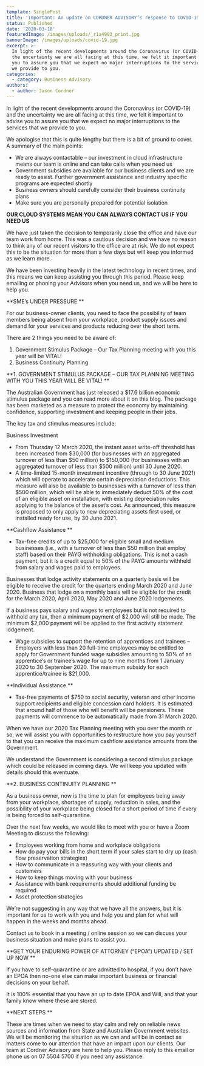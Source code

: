 ```yaml
---
template: SinglePost
title: 'Important: An update on CORDNER ADVISORY’s response to COVID-19'
status: Published
date: '2020-03-18'
featuredImage: /images/uploads/_r1a4993_print.jpg
bannerImage: /images/uploads/covid-19.jpg
excerpt: >-
  In light of the recent developments around the Coronavirus (or COVID-19) and
  the uncertainty we are all facing at this time, we felt it important to email
  you to assure you that we expect no major interruptions to the services that
  we provide to you.
categories:
  - category: Business Advisory
authors:
  - author: Jason Cordner
---
```

In light of the recent developments around the Coronavirus (or COVID-19) and the uncertainty we are all facing at this time, we felt it important to advise you to assure you that we expect no major interruptions to the services that we provide to you.

We apologise that this is quite lengthy but there is a bit of ground to cover.  A summary of the main points:

* We are always contactable – our investment in cloud infrastructure means our team is online and can take calls when you need us
* Government subsidies are available for our business clients and we are ready to assist.  Further government assistance and industry specific programs are expected shortly
* Business owners should carefully consider their business continuity plans
* Make sure you are personally prepared for potential isolation

**OUR CLOUD SYSTEMS MEAN YOU CAN ALWAYS CONTACT US IF YOU NEED US**

We have just taken the decision to temporarily close the office and have our team work from home. This was a cautious decision and we have no reason to think any of our recent visitors to the office are at risk. We do not expect this to be the situation for more than a few days but will keep you informed as we learn more. 

We have been investing heavily in the latest technology in recent times, and this means we can keep assisting you through this period.  Please keep emailing or phoning your Advisors when you need us, and we will be here to help you.

**SME’s UNDER PRESSURE
**

For our business-owner clients, you need to face the possibility of team members being absent from your workplace, product supply issues and demand for your services and products reducing over the short term.

There are 2 things you need to be aware of:

1. Government Stimulus Package – Our Tax Planning meeting with you this year will be VITAL!
2. Business Continuity Planning

**1. GOVERNMENT STIMULUS PACKAGE – OUR TAX PLANNING MEETING WITH YOU THIS YEAR WILL BE VITAL!
**

The Australian Government has just released a $17.6 billion economic stimulus package and you can read more about it on this blog. The package has been marketed as a measure to protect the economy by maintaining confidence, supporting investment and keeping people in their jobs.

The key tax and stimulus measures include:

Business Investment

* From Thursday 12 March 2020, the instant asset write-off threshold has been increased from $30,000 (for businesses with an aggregated turnover of less than $50 million) to $150,000 (for businesses with an aggregated turnover of less than $500 million) until 30 June 2020.
* A time-limited 15-month investment incentive (through to 30 June 2021) which will operate to accelerate certain depreciation deductions. This measure will also be available to businesses with a turnover of less than $500 million, which will be able to immediately deduct 50% of the cost of an eligible asset on installation, with existing depreciation rules applying to the balance of the asset’s cost. As announced, this measure is proposed to only apply to new depreciating assets first used, or installed ready for use, by 30 June 2021.

**Cashflow Assistance
**

* Tax-free credits of up to $25,000 for eligible small and medium businesses (i.e., with a turnover of less than $50 million that employ staff) based on their PAYG withholding obligations. This is not a cash payment, but it is a credit equal to 50% of the PAYG amounts withheld from salary and wages paid to employees.

Businesses that lodge activity statements on a quarterly basis will be eligible to receive the credit for the quarters ending March 2020 and June 2020. Business that lodge on a monthly basis will be eligible for the credit for the March 2020, April 2020, May 2020 and June 2020 lodgements.

If a business pays salary and wages to employees but is not required to withhold any tax, then a minimum payment of $2,000 will still be made. The minimum $2,000 payment will be applied to the first activity statement lodgement.

* Wage subsidies to support the retention of apprentices and trainees – Employers with less than 20 full-time employees may be entitled to apply for Government funded wage subsidies amounting to 50% of an apprentice’s or trainee’s wage for up to nine months from 1 January 2020 to 30 September 2020. The maximum subsidy for each apprentice/trainee is $21,000.

**Individual Assistance
**

* Tax-free payments of $750 to social security, veteran and other income support recipients and eligible concession card holders. It is estimated that around half of those who will benefit will be pensioners. These payments will commence to be automatically made from 31 March 2020.

When we have our 2020 Tax Planning meeting with you over the month or so, we will assist you with opportunities to restructure how you pay yourself to that you can receive the maximum cashflow assistance amounts from the Government.

We understand the Government is considering a second stimulus package which could be released in coming days.  We will keep you updated with details should this eventuate.

**2. BUSINESS CONTINUITY PLANNING
**

As a business owner, now is the time to plan for employees being away from your workplace, shortages of supply, reduction in sales, and the possibility of your workplace being closed for a short period of time if every is being forced to self-quarantine.

Over the next few weeks, we would like to meet with you or have a Zoom Meeting to discuss the following:

* Employees working from home and workplace obligations
* How do pay your bills in the short term if your sales start to dry up (cash flow preservation strategies)
* How to communicate in a reassuring way with your clients and customers
* How to keep things moving with your business
* Assistance with bank requirements should additional funding be required
* Asset protection strategies

We’re not suggesting in any way that we have all the answers, but it is important for us to work with you and help you and plan for what will happen in the weeks and months ahead.

Contact us to book in a meeting / online session so we can discuss your business situation and make plans to assist you.

**GET YOUR ENDURING POWER OF ATTORNEY (“EPOA”) UPDATED / SET UP NOW
**

If you have to self-quarantine or are admitted to hospital, if you don’t have an EPOA then no-one else can make important business or financial decisions on your behalf.

It is 100% essential that you have an up to date EPOA and Will, and that your family know where these are stored. 

**NEXT STEPS
**

These are times when we need to stay calm and rely on reliable news sources and information from State and Australian Government websites.  We will be monitoring the situation as we can and will be in contact as matters come to our attention that have an impact upon our clients.  Our team at Cordner Advisory are here to help you. Please reply to this email or phone us on 07 5504 5700 if you need any assistance.
